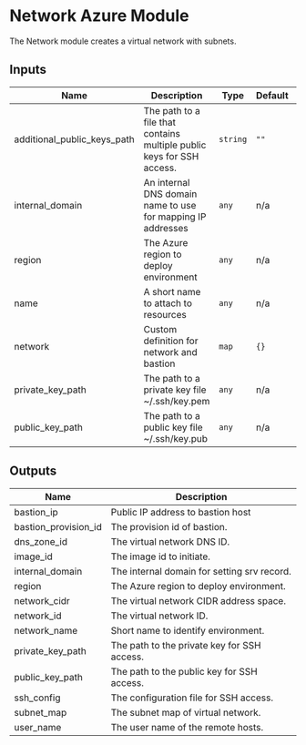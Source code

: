 # Network Azure Module

The Network module creates a virtual network with subnets.

## Inputs

| Name | Description | Type | Default | Required |
|------|-------------|------|---------|:--------:|
| additional_public_keys_path | The path to a file that contains multiple public keys for SSH access. | `string` | `""` | no |
| internal_domain | An internal DNS domain name to use for mapping IP addresses | `any` | n/a | yes |
| region | The Azure region to deploy environment | `any` | n/a | yes |
| name | A short name to attach to resources | `any` | n/a | yes |
| network | Custom definition for network and bastion | `map` | `{}` | no |
| private_key_path | The path to a private key file ~/.ssh/key.pem | `any` | n/a | yes |
| public_key_path | The path to a public key file ~/.ssh/key.pub | `any` | n/a | yes |

## Outputs

| Name | Description |
|------|-------------|
| bastion_ip | Public IP address to bastion host |
| bastion_provision_id | The provision id of bastion. |
| dns_zone_id | The virtual network DNS ID. |
| image_id | The image id to initiate. |
| internal_domain | The internal domain for setting srv record. |
| region | The Azure region to deploy environment. |
| network_cidr | The virtual network CIDR address space. |
| network_id | The virtual network ID. |
| network_name | Short name to identify environment. |
| private_key_path | The path to the private key for SSH access. |
| public_key_path | The path to the public key for SSH access. |
| ssh_config | The configuration file for SSH access. |
| subnet_map | The subnet map of virtual network. |
| user_name | The user name of the remote hosts. |

